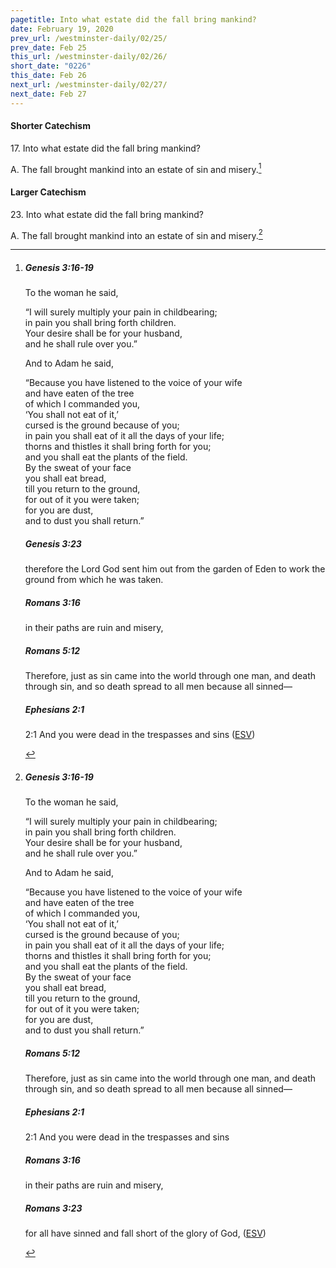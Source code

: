 ```yaml
---
pagetitle: Into what estate did the fall bring mankind?
date: February 19, 2020
prev_url: /westminster-daily/02/25/
prev_date: Feb 25
this_url: /westminster-daily/02/26/
short_date: "0226"
this_date: Feb 26
next_url: /westminster-daily/02/27/
next_date: Feb 27
---
```


#### Shorter Catechism

17\. Into what estate did the fall bring mankind?

A. The fall brought mankind into an estate of sin and misery.[^fnref:wsc1]


[^fnref:wsc1]: <div class="esv"><h5>Genesis 3:16-19</h5> <div class="esv-text"><p id="p01003016.01-1">To the woman he said,</p> <div class="block-indent"> <p class="line-group" id="p01003016.06-1">&#8220;I will surely multiply your pain in childbearing;<br /> <span class="indent"></span>in pain you shall bring forth children.<br /> Your desire shall be for your husband,<br /> <span class="indent"></span>and he shall rule over you.&#8221;</p> </div>  <p id="p01003017.01-1">And to Adam he said,</p> <div class="block-indent"> <p class="line-group" id="p01003017.06-1">&#8220;Because you have listened to the voice of your wife<br /> <span class="indent"></span>and have eaten of the tree<br /> of which I commanded you,<br /> <span class="indent"></span>&#8216;You shall not eat of it,&#8217;<br /> cursed is the ground because of you;<br /> <span class="indent"></span>in pain you shall eat of it all the days of your life;<br />  thorns and thistles it shall bring forth for you;<br /> <span class="indent"></span>and you shall eat the plants of the field.<br />  By the sweat of your face<br /> <span class="indent"></span>you shall eat bread,<br /> till you return to the ground,<br /> <span class="indent"></span>for out of it you were taken;<br /> for you are dust,<br /> <span class="indent"></span>and to dust you shall return.&#8221;</p> </div> </div><h5>Genesis 3:23</h5> <div class="esv-text"><p id="p01003023.01-2">therefore the <span class="small-caps">Lord</span> God sent him out from the garden of Eden to work the ground from which he was taken.</p> </div><h5>Romans 3:16</h5> <div class="esv-text"><div class="block-indent"> <p class="line-group" id="p45003016.01-3"><span class="indent"></span>in their paths are ruin and misery,</p> </div> </div><h5>Romans 5:12</h5> <div class="esv-text"> <p id="p45005012.07-4">Therefore, just as sin came into the world through one man, and death through sin, and so death spread to all men because all sinned&#8212;</p> </div><h5>Ephesians 2:1</h5> <div class="esv-text"> <p id="p49002001.05-5"><span class="chapter-num" id="v49002001-5">2:1&nbsp;</span>And you were dead in the trespasses and sins  (<a href="http://www.esv.org" class="copyright">ESV</a>)</p> </div> </div>


#### Larger Catechism

23\. Into what estate did the fall bring mankind?

A. The fall brought mankind into an estate of sin and misery.[^fnref:wlc1]


[^fnref:wlc1]: <div class="esv"><h5>Genesis 3:16-19</h5> <div class="esv-text"><p id="p01003016.01-1">To the woman he said,</p> <div class="block-indent"> <p class="line-group" id="p01003016.06-1">&#8220;I will surely multiply your pain in childbearing;<br /> <span class="indent"></span>in pain you shall bring forth children.<br /> Your desire shall be for your husband,<br /> <span class="indent"></span>and he shall rule over you.&#8221;</p> </div>  <p id="p01003017.01-1">And to Adam he said,</p> <div class="block-indent"> <p class="line-group" id="p01003017.06-1">&#8220;Because you have listened to the voice of your wife<br /> <span class="indent"></span>and have eaten of the tree<br /> of which I commanded you,<br /> <span class="indent"></span>&#8216;You shall not eat of it,&#8217;<br /> cursed is the ground because of you;<br /> <span class="indent"></span>in pain you shall eat of it all the days of your life;<br />  thorns and thistles it shall bring forth for you;<br /> <span class="indent"></span>and you shall eat the plants of the field.<br />  By the sweat of your face<br /> <span class="indent"></span>you shall eat bread,<br /> till you return to the ground,<br /> <span class="indent"></span>for out of it you were taken;<br /> for you are dust,<br /> <span class="indent"></span>and to dust you shall return.&#8221;</p> </div> </div><h5>Romans 5:12</h5> <div class="esv-text"> <p id="p45005012.07-2">Therefore, just as sin came into the world through one man, and death through sin, and so death spread to all men because all sinned&#8212;</p> </div><h5>Ephesians 2:1</h5> <div class="esv-text"> <p id="p49002001.05-3"><span class="chapter-num" id="v49002001-3">2:1&nbsp;</span>And you were dead in the trespasses and sins</p> </div><h5>Romans 3:16</h5> <div class="esv-text"><div class="block-indent"> <p class="line-group" id="p45003016.01-4"><span class="indent"></span>in their paths are ruin and misery,</p> </div> </div><h5>Romans 3:23</h5> <div class="esv-text"><p id="p45003023.01-5">for all have sinned and fall short of the glory of God,  (<a href="http://www.esv.org" class="copyright">ESV</a>)</p> </div> </div>

